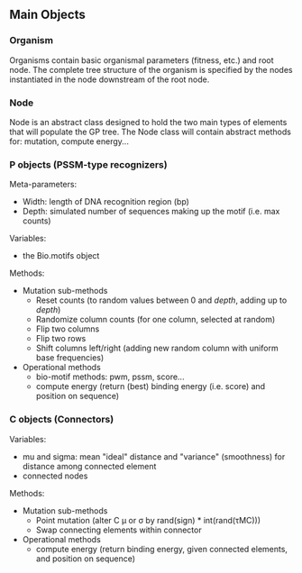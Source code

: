 
## Main Objects

### Organism

Organisms contain basic organismal parameters (fitness, etc.) and root node. The complete tree structure of the organism is specified by the nodes instantiated in the node downstream of the root node.

### Node

Node is an abstract class designed to hold the two main types of elements that will populate the GP tree.
The Node class will contain abstract methods for: mutation, compute energy...

### P objects (PSSM-type recognizers)

Meta-parameters:

- Width: length of DNA recognition region (bp)
- Depth: simulated number of sequences making up the motif (i.e. max counts)

Variables:

- the Bio.motifs object

Methods:

- Mutation sub-methods
  - Reset counts (to random values between 0 and _depth_, adding up to _depth_)
  - Randomize column counts (for one column, selected at random)
  - Flip two columns
  - Flip two rows
  - Shift columns left/right (adding new random column with uniform base frequencies)
- Operational methods
  - bio-motif methods: pwm, pssm, score...
  - compute energy (return (best) binding energy (i.e. score) and position on sequence)
  
### C objects (Connectors)

Variables:

- mu and sigma: mean "ideal" distance and "variance" (smoothness) for distance among connected element
- connected nodes

Methods:

- Mutation sub-methods
  - Point mutation (alter C μ or σ by rand(sign) * int(rand(τMC)))
  - Swap connecting elements within connector
- Operational methods
  - compute energy (return binding energy, given connected elements, and position on sequence)


